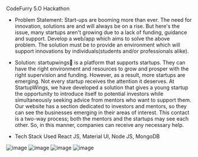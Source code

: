 CodeFurry 5.O Hackathon

- Problem Statement:
Start-ups are booming more than ever. The need for innovation, solutions are and will always be on a rise. But here's the issue,  many startups aren't growing due to a lack of funding, guidance and support. Develop a web/app which aims to solve the above problem. The solution must be to provide an environment which will support innovations by individuals(students and/or professionals alike).

- Solution:
startupwings🚀
is a platform that supports startups. They can have the right environment and resources to grow and prosper with the right supervision and funding. However, as a result, more startups are emerging. Not every startup receives the attention it deserves. At StartupWings, we have developed a solution that gives a young startup the opportunity to introduce itself to potential investors while simultaneously seeking advice from mentors who want to support them. Our website has a section dedicated to investors and mentors, so they can see the businesses emerging in their areas of interest. This contact is a two-way process; both the mentors and the startups may see each other. So, in this manner, companies can receive any necessary help.
- Tech Stack Used
React JS, Material UI, Node JS, MongoDB

![image](https://user-images.githubusercontent.com/87376267/210103462-922787ed-b70d-4a25-b08e-5302ec1a7e4d.png)
![image](https://user-images.githubusercontent.com/87376267/210103502-935ce179-b1a9-4b92-88bd-041fc9baf25b.png)
![image](https://user-images.githubusercontent.com/87376267/210103527-5294bad1-7b15-4ead-a410-0e6cbfcc44cd.png)
![image](https://user-images.githubusercontent.com/87376267/210103547-60d25dad-28e3-4c25-834c-909e0e981991.png)

